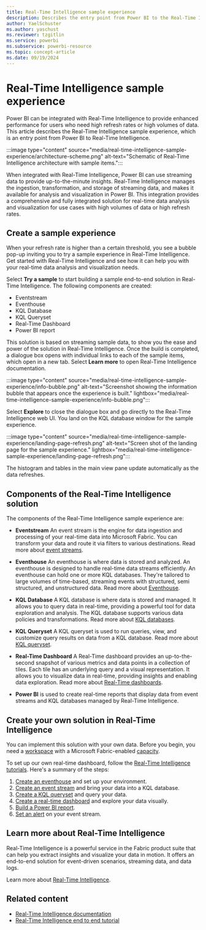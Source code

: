 ```yaml
---
title: Real-Time Intelligence sample experience
description: Describes the entry point from Power BI to the Real-Time Intelligence sample epxerience for identified customers.
author: YaelSchuster
ms.author: yaschust
ms.reviewer: tzgitlin
ms.service: powerbi
ms.subservice: powerbi-resource
ms.topic: concept-article
ms.date: 09/19/2024
---
```

# Real-Time Intelligence sample experience

Power BI can be integrated with Real-Time Intelligence to provide enhanced performance for users who need high refresh rates or high volumes of data. This article describes the Real-Time Intelligence sample experience, which is an entry point from Power BI to Real-Time Intelligence.

:::image type="content" source="media/real-time-intelligence-sample-experience/architecture-scheme.png" alt-text="Schematic of Real-Time Intelligence architecture with sample items.":::

When integrated with Real-Time Intelligence, Power BI can use streaming data to provide up-to-the-minute insights. Real-Time Intelligence manages the ingestion, transformation, and storage of streaming data, and makes it available for analysis and visualization in Power BI. This integration provides a comprehensive and fully integrated solution for real-time data analysis and visualization for use cases with high volumes of data or high refresh rates.

## Create a sample experience

When your refresh rate is higher than a certain threshold, you see a bubble pop-up inviting you to try a sample experience in Real-Time Intelligence. Get started with Real-Time Intelligence and see how it can help you with your real-time data analysis and visualization needs.

Select **Try a sample** to start building a sample end-to-end solution in Real-Time Intelligence. The following components are created:

* Eventstream
* Eventhouse
* KQL Database
* KQL Queryset
* Real-Time Dashboard
* Power BI report

This solution is based on streaming sample data, to show you the ease and power of the solution in Real-Time Intelligence. Once the build is completed, a dialogue box opens with individual links to each of the sample items, which open in a new tab. Select **Learn more** to open Real-Time Intelligence documentation.

:::image type="content" source="media/real-time-intelligence-sample-experience/info-bubble.png" alt-text="Screenshot showing the information bubble that appears once the experience is built." lightbox="media/real-time-intelligence-sample-experience/info-bubble.png":::

Select **Explore** to close the dialogue box and go directly to the Real-Time Intelligence web UI. You land on the KQL database window for the sample experience.

:::image type="content" source="media/real-time-intelligence-sample-experience/landing-page-refresh.png" alt-text="Screen shot of the landing page for the sample experience." lightbox="media/real-time-intelligence-sample-experience/landing-page-refresh.png":::

The histogram and tables in the main view pane update automatically as the data refreshes.

## Components of the Real-Time Intelligence solution

The components of the Real-Time Intelligence sample experience are:  

* **Eventstream** An event stream is the engine for data ingestion and processing of your real-time data into Microsoft Fabric. You can transform your data and route it via filters to various destinations. Read more about [event streams](/fabric/real-time-intelligence/event-streams/overview).

* **Eventhouse** An eventhouse is where data is stored and analyzed. An eventhouse is designed to handle real-time data streams efficiently. An eventhouse can hold one or more KQL databases. They're tailored to large volumes of time-based, streaming events with structured, semi structured, and unstructured data. Read more about [Eventhouse](/fabric/real-time-intelligence/eventhouse).

* **KQL Database** A KQL database is where data is stored and managed. It allows you to query data in real-time, providing a powerful tool for data exploration and analysis. The KQL database supports various data policies and transformations. Read more about [KQL databases](/fabric/real-time-intelligence/create-database).

* **KQL Queryset** A KQL queryset is used to run queries, view, and customize query results on data from a KQL database. Read more about [KQL queryset](/fabric/real-time-intelligence/create-query-set).

* **Real-Time Dashboard** A Real-Time dashboard provides an up-to-the-second snapshot of various metrics and data points in a collection of tiles. Each tile has an underlying query and a visual representation. It allows you to visualize data in real-time, providing insights and enabling data exploration. Read more about [Real-Time dashboards](/fabric/real-time-intelligence/dashboard-real-time-create).

* **Power BI** is used to create real-time reports that display data from event streams and KQL databases managed by Real-Time Intelligence.

## Create your own solution in Real-Time Intelligence

You can implement this solution with your own data. Before you begin, you need a [workspace](/fabric/get-started/create-workspaces) with a Microsoft Fabric-enabled [capacity](/fabric/enterprise/licenses#capacity).

To set up our own real-time dashboard, follow the [Real-Time Intelligence tutorials](/fabric/real-time-intelligence/tutorial-introduction). Here's a summary of the steps:

1. [Create an eventhouse](/fabric/real-time-intelligence/tutorial-1-resources) and set up your environment.
1. [Create an event stream](/fabric/real-time-intelligence/tutorial-2-get-real-time-events) and bring your data into a KQL database.
1. [Create a KQL queryset](/fabric/real-time-intelligence/tutorial-3-query-data) and query your data.
1. [Create a real-time dashboard](/fabric/real-time-intelligence/tutorial-4-create-dashboard) and explore your data visually.
1. [Build a Power BI report](/fabric/real-time-intelligence/tutorial-5-power-bi-report).
1. [Set an alert](/fabric/real-time-intelligence/tutorial-6-set-alert) on your event stream.

## Learn more about Real-Time Intelligence

Real-Time Intelligence is a powerful service in the Fabric product suite that can help you extract insights and visualize your data in motion. It offers an end-to-end solution for event-driven scenarios, streaming data, and data logs.  

Learn more about [Real-Time Intelligence](/fabric/real-time-intelligence/).

## Related content

* [Real-Time Intelligence documentation](/fabric/real-time-intelligence/)
* [Real-Time Intelligence end to end tutorial](/fabric/real-time-intelligence/tutorial-introduction)
